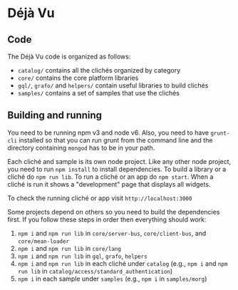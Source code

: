 Déjà Vu
=======

Code
----

The Déjà Vu code is organized as follows:

- `catalog/` contains all the clichés organized by category
- `core/` contains the core platform libraries
- `gql/`, `grafo/` and `helpers/` contain useful libraries to build
   clichés
- `samples/` contains a set of samples that use the clichés


Building and running
--------------------

You need to be running npm v3 and node v6. Also, you need to have `grunt-cli` installed so that you
can run grunt from the command line and the directory containing `mongod` has to be in your path.

Each cliché and sample is its own node project. Like any other node project, you
need to run `npm install` to install dependencies. To build a library or a
cliché do `npm run lib`. To run a cliché or an app do `npm start`. When a
cliché is run it shows a "development" page that displays all widgets.

To check the running cliché or app visit `http://localhost:3000`

Some projects depend on others so you need to build the dependencies first.
If you follow these steps in order then everything should work:
  1. `npm i` and `npm run lib` in `core/server-bus`, `core/client-bus`, and `core/mean-loader`
  2. `npm i` and `npm run lib` in `core/lang`
  3. `npm i` and `npm run lib` in `gql`, `grafo`, `helpers`
  4. `npm i` and `npm run lib` in each cliché under `catalog` (e.g., `npm i` and `npm run lib` in `catalog/access/standard_authentication`)
  5. `npm i` in each sample under `samples` (e.g., `npm i` in `samples/morg`)
